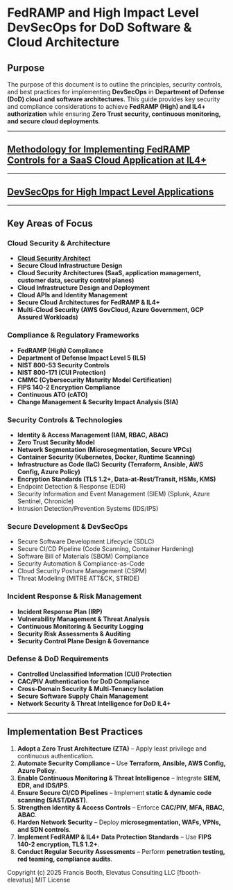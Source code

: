 # **FedRAMP and High Impact Level DevSecOps for DoD Software & Cloud Architecture**

## **Purpose**
The purpose of this document is to outline the principles, security controls, and best practices for implementing **DevSecOps** in **Department of Defense (DoD) cloud and software architectures**. This guide provides key security and compliance considerations to achieve **FedRAMP (High) and IL4+ authorization** while ensuring **Zero Trust security, continuous monitoring, and secure cloud deployments**.

---
## **[Methodology for Implementing FedRAMP Controls for a SaaS Cloud Application at IL4+](./Methodology_for_Implementing_FedRAMP.md)**

---

## **[DevSecOps for High Impact Level Applications](./DevSecOPS_High_Impact_Level_Applications.md)**

---

## **Key Areas of Focus**

### **Cloud Security & Architecture**
- **[Cloud Security Architect](./Cloud_Security_Architecture/Cloud_Security_Architect/)**
- **Secure Cloud Infrastructure Design**
- **Cloud Security Architectures (SaaS, application management, customer data, security control planes)**
- **Cloud Infrastructure Design and Deployment**
- **Cloud APIs and Identity Management**
- **Secure Cloud Architectures for FedRAMP & IL4+**
- **Multi-Cloud Security (AWS GovCloud, Azure Government, GCP Assured Workloads)**

### **Compliance & Regulatory Frameworks**
- **FedRAMP (High) Compliance**
- **Department of Defense Impact Level 5 (IL5)**
- **NIST 800-53 Security Controls**
- **NIST 800-171 (CUI Protection)**
- **CMMC (Cybersecurity Maturity Model Certification)**
- **FIPS 140-2 Encryption Compliance**
- **Continuous ATO (cATO)**
- **Change Management & Security Impact Analysis (SIA)**

### **Security Controls & Technologies**
- **Identity & Access Management (IAM, RBAC, ABAC)**
- **Zero Trust Security Model**
- **Network Segmentation (Microsegmentation, Secure VPCs)**
- **Container Security (Kubernetes, Docker, Runtime Scanning)**
- **Infrastructure as Code (IaC) Security (Terraform, Ansible, AWS Config, Azure Policy)**
- **Encryption Standards (TLS 1.2+, Data-at-Rest/Transit, HSMs, KMS)**
- Endpoint Detection & Response (EDR)
- Security Information and Event Management (SIEM) (Splunk, Azure Sentinel, Chronicle)
- Intrusion Detection/Prevention Systems (IDS/IPS)

### **Secure Development & DevSecOps**
- Secure Software Development Lifecycle (SDLC)
- Secure CI/CD Pipeline (Code Scanning, Container Hardening)
- Software Bill of Materials (SBOM) Compliance
- Security Automation & Compliance-as-Code
- Cloud Security Posture Management (CSPM)
- Threat Modeling (MITRE ATT&CK, STRIDE)

### **Incident Response & Risk Management**
- **Incident Response Plan (IRP)**
- **Vulnerability Management & Threat Analysis**
- **Continuous Monitoring & Security Logging**
- **Security Risk Assessments & Auditing**
- **Security Control Plane Design & Governance**

### **Defense & DoD Requirements**
- **Controlled Unclassified Information (CUI) Protection**
- **CAC/PIV Authentication for DoD Compliance**
- **Cross-Domain Security & Multi-Tenancy Isolation**
- **Secure Software Supply Chain Management**
- **Network Security & Threat Intelligence for DoD IL4+**

---

## **Implementation Best Practices**
1. **Adopt a Zero Trust Architecture (ZTA)** – Apply least privilege and continuous authentication.
2. **Automate Security Compliance** – Use **Terraform, Ansible, AWS Config, Azure Policy**.
3. **Enable Continuous Monitoring & Threat Intelligence** – Integrate **SIEM, EDR, and IDS/IPS**.
4. **Ensure Secure CI/CD Pipelines** – Implement **static & dynamic code scanning (SAST/DAST)**.
5. **Strengthen Identity & Access Controls** – Enforce **CAC/PIV, MFA, RBAC, ABAC**.
6. **Harden Network Security** – Deploy **microsegmentation, WAFs, VPNs, and SDN controls**.
7. **Implement FedRAMP & IL4+ Data Protection Standards** – Use **FIPS 140-2 encryption, TLS 1.2+**.
8. **Conduct Regular Security Assessments** – Perform **penetration testing, red teaming, compliance audits**.

Copyright (c) 2025 Francis Booth, Elevatus Consulting LLC [fbooth-elevatus] MIT License